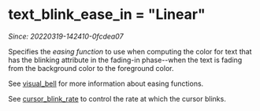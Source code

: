 # text_blink_ease_in = "Linear"

*Since: 20220319-142410-0fcdea07*

Specifies the *easing function* to use when computing the color
for text that has the blinking attribute in the fading-in
phase--when the text is fading from the background color to the
foreground color.

See [visual_bell](visual_bell.md) for more information about
easing functions.

See [cursor_blink_rate](cursor_blink_rate.md) to control the rate
at which the cursor blinks.

